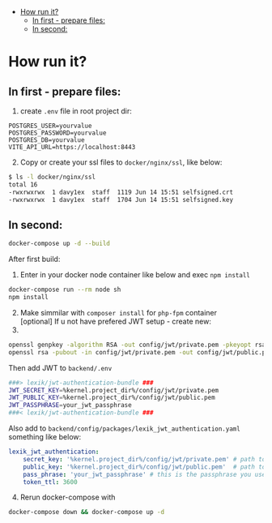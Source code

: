 <!-- TOC -->
* [How run it?](#how-run-it)
  * [In first - prepare files:](#in-first---prepare-files)
  * [In second:](#in-second)
<!-- TOC -->

# How run it?
## In first - prepare files:
1. create `.env` file in root project dir:
```env
POSTGRES_USER=yourvalue
POSTGRES_PASSWORD=yourvalue
POSTGRES_DB=yourvalue
VITE_API_URL=https://localhost:8443
```
2. Copy or create your ssl files to `docker/nginx/ssl`, like below:
```bash
$ ls -l docker/nginx/ssl
total 16
-rwxrwxrwx  1 davy1ex  staff  1119 Jun 14 15:51 selfsigned.crt
-rwxrwxrwx  1 davy1ex  staff  1704 Jun 14 15:51 selfsigned.key
```


## In second:
```bash
docker-compose up -d --build
```
After first build:
1. Enter in your docker node container like below and exec `npm install`
```bash
docker-compose run --rm node sh
npm install
```
2. Make simmilar with `composer install` for `php-fpm` container
<br>[optional] If u not have prefered JWT setup - create new:
3. 
  ```bash
openssl genpkey -algorithm RSA -out config/jwt/private.pem -pkeyopt rsa_keygen_bits:2048
openssl rsa -pubout -in config/jwt/private.pem -out config/jwt/public.pem
```
Then add JWT to `backend/.env`
```bash
###> lexik/jwt-authentication-bundle ###
JWT_SECRET_KEY=%kernel.project_dir%/config/jwt/private.pem
JWT_PUBLIC_KEY=%kernel.project_dir%/config/jwt/public.pem
JWT_PASSPHRASE=your_jwt_passphrase
###< lexik/jwt-authentication-bundle ###

```
Also add to `backend/config/packages/lexik_jwt_authentication.yaml` something like below:
```yaml
lexik_jwt_authentication:
    secret_key: '%kernel.project_dir%/config/jwt/private.pem' # path to the private key
    public_key: '%kernel.project_dir%/config/jwt/public.pem'  # path to the public key
    pass_phrase: 'your_jwt_passphrase' # this is the passphrase you used when generating the keys
    token_ttl: 3600

```
4. Rerun docker-compose with 
```bash
docker-compose down && docker-compose up -d
```